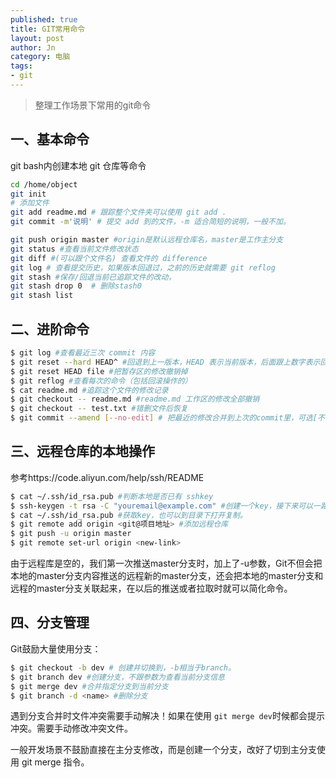 ```yaml
---
published: true
title: GIT常用命令
layout: post
author: Jn
category: 电脑
tags: 
- git
---
```


> 整理工作场景下常用的git命令

## 一、基本命令


git bash内创建本地 git 仓库等命令
```bash
cd /home/object
git init
# 添加文件
git add readme.md # 跟踪整个文件夹可以使用 git add .
git commit -m'说明' # 提交 add 到的文件，-m 适合简短的说明，一般不加。

git push origin master #origin是默认远程仓库名，master是工作主分支
git status #查看当前文件修改状态
git diff #(可以跟个文件名) 查看文件的 difference
git log # 查看提交历史，如果版本回退过，之前的历史就需要 git reflog
git stash #保存/回退当前已追踪文件的改动，
git stash drop 0  # 删除stash0
git stash list 
```

## 二、进阶命令

```bash
$ git log #查看最近三次 commit 内容
$ git reset --hard HEAD^ #回退到上一版本，HEAD 表示当前版本，后面跟上数字表示回退n个版本
$ git reset HEAD file #把暂存区的修改撤销掉
$ git reflog #查看每次的命令（包括回滚操作的）
$ cat readme.md #追踪这个文件的修改记录
$ git checkout -- readme.md #readme.md 工作区的修改全部撤销
$ git checkout -- test.txt #错删文件后恢复
$ git commit --amend [--no-edit] # 把最近的修改合并到上次的commit里，可选[不改说明]
```

## 三、远程仓库的本地操作

参考https://code.aliyun.com/help/ssh/README
```bash
$ cat ~/.ssh/id_rsa.pub #判断本地是否已有 sshkey
$ ssh-keygen -t rsa -C "youremail@example.com" #创建一个key，接下来可以一路enter 不用密码。
$ cat ~/.ssh/id_rsa.pub #获取key，也可以到目录下打开复制。
$ git remote add origin <git@项目地址> #添加远程仓库
$ git push -u origin master
$ git remote set-url origin <new-link>
```
由于远程库是空的，我们第一次推送master分支时，加上了-u参数，Git不但会把本地的master分支内容推送的远程新的master分支，还会把本地的master分支和远程的master分支关联起来，在以后的推送或者拉取时就可以简化命令。

## 四、分支管理

Git鼓励大量使用分支：
```bash
$ git checkout -b dev # 创建并切换到，-b相当于branch。
$ git branch dev #创建分支，不跟参数为查看当前分支信息
$ git merge dev #合并指定分支到当前分支
$ git branch -d <name> #删除分支
```
遇到分支合并时文件冲突需要手动解决！如果在使用 `git merge dev`时候都会提示冲突。需要手动修改冲突文件。

一般开发场景不鼓励直接在主分支修改，而是创建一个<bugid>分支，改好了切到主分支使用 git merge 指令。



